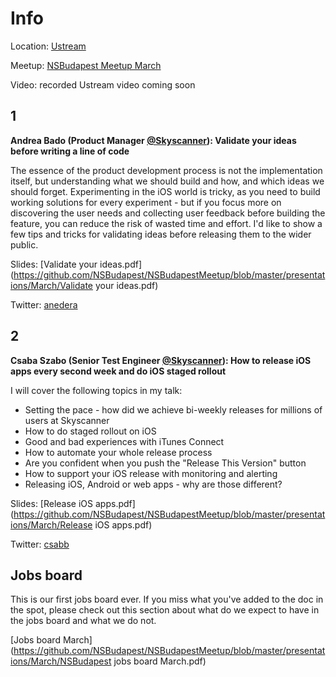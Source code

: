 Info
===========

Location: [Ustream](https://goo.gl/maps/4yi7sawY6yF2)

Meetup: [NSBudapest Meetup March](http://www.meetup.com/NSBudapest/events/229251392/)

Video: recorded Ustream video coming soon

1
---
**Andrea Bado (Product Manager [@Skyscanner](https://twitter.com/Skyscanner)): Validate your ideas before writing a line of code**

The essence of the product development process is not the implementation itself, but understanding what we should build and how, and which ideas we should forget. Experimenting in the iOS world is tricky, as you need to build working solutions for every experiment - but if you focus more on discovering the user needs and collecting user feedback before building the feature, you can reduce the risk of wasted time and effort. I'd like to show a few tips and tricks for validating ideas before releasing them to the wider public.

Slides: [Validate your ideas.pdf](https://github.com/NSBudapest/NSBudapestMeetup/blob/master/presentations/March/Validate your ideas.pdf)

Twitter: [anedera](https://twitter.com/anedera)

2
---

**Csaba Szabo (Senior Test Engineer [@Skyscanner](https://twitter.com/Skyscanner)): How to release iOS apps every second week and do iOS staged rollout**

I will cover the following topics in my talk:

- Setting the pace - how did we achieve bi-weekly releases for millions of users at Skyscanner
- How to do staged rollout on iOS
- Good and bad experiences with iTunes Connect
- How to automate your whole release process
- Are you confident when you push the "Release This Version" button
- How to support your iOS release with monitoring and alerting
- Releasing iOS, Android or web apps - why are those different?

Slides: [Release iOS apps.pdf](https://github.com/NSBudapest/NSBudapestMeetup/blob/master/presentations/March/Release iOS apps.pdf)

Twitter: [csabb](https://twitter.com/csabb)

Jobs board
---

This is our first jobs board ever. If you miss what you've added to the doc in the spot, please check out this section about what do we expect to have in the jobs board and what we do not.

[Jobs board March](https://github.com/NSBudapest/NSBudapestMeetup/blob/master/presentations/March/NSBudapest jobs board March.pdf)
